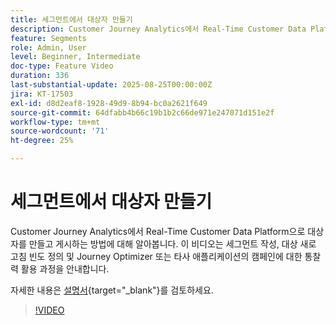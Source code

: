 ```yaml
---
title: 세그먼트에서 대상자 만들기
description: Customer Journey Analytics에서 Real-Time Customer Data Platform으로 대상자를 만들고 게시하는 방법에 대해 알아봅니다.
feature: Segments
role: Admin, User
level: Beginner, Intermediate
doc-type: Feature Video
duration: 336
last-substantial-update: 2025-08-25T00:00:00Z
jira: KT-17503
exl-id: d8d2eaf8-1928-49d9-8b94-bc0a2621f649
source-git-commit: 64dfabb4b66c19b1b2c66de971e247071d151e2f
workflow-type: tm+mt
source-wordcount: '71'
ht-degree: 25%

---
```


# 세그먼트에서 대상자 만들기

Customer Journey Analytics에서 Real-Time Customer Data Platform으로 대상자를 만들고 게시하는 방법에 대해 알아봅니다. 이 비디오는 세그먼트 작성, 대상 새로 고침 빈도 정의 및 Journey Optimizer 또는 타사 애플리케이션의 캠페인에 대한 통찰력 활용 과정을 안내합니다.

자세한 내용은 [설명서](https://experienceleague.adobe.com/ko/docs/analytics-platform/using/cja-components/audiences/publish){target="_blank"}를 검토하세요.

>[!VIDEO](https://video.tv.adobe.com/v/3471273/?learn=on)
